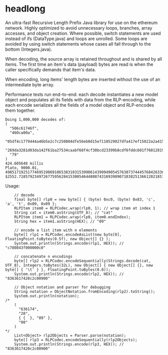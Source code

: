 # headlong
An ultra-fast Recursive Length Prefix Java library for use on the ethereum network. Highly optimized to avoid unnecessary loops, branches, array accesses, and object creation. Where possible, switch statements are used instead of ifs (DataType.java) and loops are unrolled. Some loops are avoided by using switch statements whose cases all fall through to the bottom (Integers.java).

When decoding, the source array is retained throughout and is shared by all items. The first time an item's data (payload) bytes are read is when the caller specifically demands that item's data.

When encoding, long items' length bytes are inserted without the use of an intermediate byte array.

Performance tests run end-to-end: each decode instantiates a new model object and populates all its fields with data from the RLP-encoding, while each encode serializes all the fields of a model object and RLP-encodes them together.

    Doing 1,000,000 decodes of:
    (
      "506c61746f", 
      "460ca00a", 
      "05df4c1779444a46b5e2c7c250804dfe56eb0d15e7110529027dfa417ef15022a2a41538fb0bacf0075fa8b8b8296a31423086215e499999b18b26706ed5c72c0f87a4357a95e436cde13fd701db67fcc4b2a8c02054e3f44a51198bf4ab28765afbd20a77ab3402dce279dacdbdcb010607a063909ed060c3ae328ae0b31c859bde1a2bd6f6e077a7ee", 
      "269da3281d03da142f61ba27534caabf68f4cf30bcd23399b8cdf6fddc601f76012819f4572f901661ec6a5122f901661ec6a512", 
      "79"
    )
    424.605648 millis
    Plato, 9000.01, 4985171925177469519069106538310315399061439994905457630737444576842633660032341334045557753398756774641171344454574773116437915011585098223616997808646108791102204299408333055218850214970458738645766594728222970017526845486857081446623778582802968310343875618558953334719391315040897001167211719468738969861395985801476512020932590, $2552.7185792349726775956284153005464480874316939890710382513661202185792349726775956284153005464480874316939890710382513661202


Usage:

        // decode
        final byte[] rlp0 = new byte[] { (byte) 0xc0, (byte) 0x83, 'c', 'a', 't', 0x09, 0x09 };
        RLPItem item0 = RLPCodec.wrap(rlp0, 1); // wrap item at index 1
        String cat = item0.asString(UTF_8); // "cat"
        RLPItem item1 = RLPCodec.wrap(rlp0, item0.endIndex);
        String hex = item1.asString(HEX); // "09"

        // encode a list item with n elements
        byte[] rlp1 = RLPCodec.encodeAsList(new byte[0], FloatingPoint.toBytes(0.5f), new Object[] {} );
        System.out.println(Strings.encode(rlp1, HEX)); // "c780843f000000c0"

        // concatenate n encodings
        byte[] rlp2 = RLPCodec.encodeSequentially(Strings.decode(cat, UTF_8), Integers.toBytes(32L), new Object[] { new Object[] {}, new byte[] { '\t' } }, FloatingPoint.toBytes(0.0));
        System.out.println(Strings.encode(rlp2, HEX)); // "8363617420c2c00900"

        // Object notation and parser for debugging
        String notation = ObjectNotation.fromEncoding(rlp2).toString();
        System.out.println(notation);
    /*
        (
          "636174",
          "20",
          { {  }, "09" },
          "00"
        )
    */
        List<Object> rlp2Objects = Parser.parse(notation);
        byte[] rlp3 = RLPCodec.encodeSequentially(rlp2Objects);
        System.out.println(Strings.encode(rlp3, HEX)); // "8363617420c2c00900"
